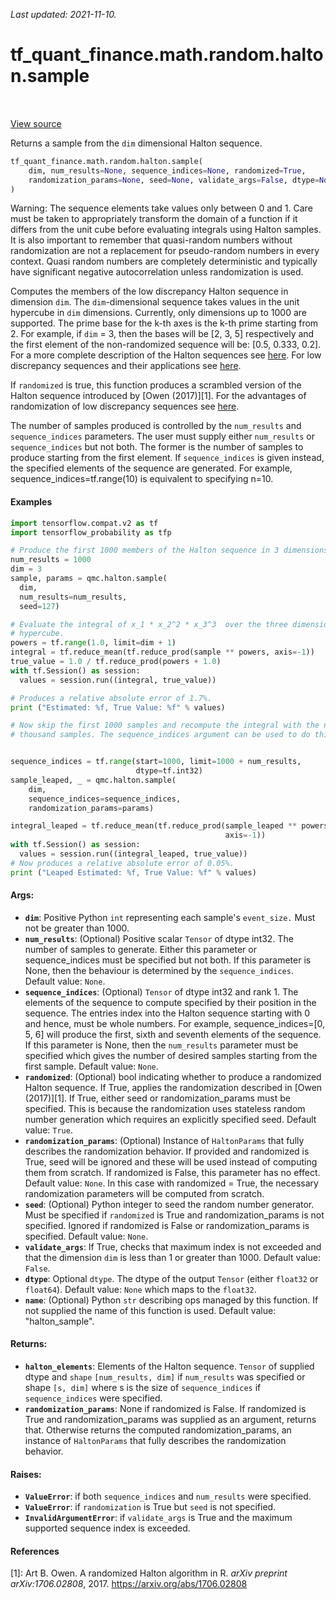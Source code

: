 <!--
This file is generated by a tool. Do not edit directly.
For open-source contributions the docs will be updated automatically.
-->

*Last updated: 2021-11-10.*

<div itemscope itemtype="http://developers.google.com/ReferenceObject">
<meta itemprop="name" content="tf_quant_finance.math.random.halton.sample" />
<meta itemprop="path" content="Stable" />
</div>

# tf_quant_finance.math.random.halton.sample

<!-- Insert buttons and diff -->

<table class="tfo-notebook-buttons tfo-api" align="left">
</table>

<a target="_blank" href="https://github.com/google/tf-quant-finance/blob/master/tf_quant_finance/math/random_ops/halton/halton_impl.py">View source</a>



Returns a sample from the `dim` dimensional Halton sequence.

```python
tf_quant_finance.math.random.halton.sample(
    dim, num_results=None, sequence_indices=None, randomized=True,
    randomization_params=None, seed=None, validate_args=False, dtype=None, name=None
)
```



<!-- Placeholder for "Used in" -->

Warning: The sequence elements take values only between 0 and 1. Care must be
taken to appropriately transform the domain of a function if it differs from
the unit cube before evaluating integrals using Halton samples. It is also
important to remember that quasi-random numbers without randomization are not
a replacement for pseudo-random numbers in every context. Quasi random numbers
are completely deterministic and typically have significant negative
autocorrelation unless randomization is used.

Computes the members of the low discrepancy Halton sequence in dimension
`dim`. The `dim`-dimensional sequence takes values in the unit hypercube in
`dim` dimensions. Currently, only dimensions up to 1000 are supported. The
prime base for the k-th axes is the k-th prime starting from 2. For example,
if `dim` = 3, then the bases will be [2, 3, 5] respectively and the first
element of the non-randomized sequence will be: [0.5, 0.333, 0.2]. For a more
complete description of the Halton sequences see
[here](https://en.wikipedia.org/wiki/Halton_sequence). For low discrepancy
sequences and their applications see
[here](https://en.wikipedia.org/wiki/Low-discrepancy_sequence).

If `randomized` is true, this function produces a scrambled version of the
Halton sequence introduced by [Owen (2017)][1]. For the advantages of
randomization of low discrepancy sequences see [here](
https://en.wikipedia.org/wiki/Quasi-Monte_Carlo_method#Randomization_of_quasi-Monte_Carlo).

The number of samples produced is controlled by the `num_results` and
`sequence_indices` parameters. The user must supply either `num_results` or
`sequence_indices` but not both.
The former is the number of samples to produce starting from the first
element. If `sequence_indices` is given instead, the specified elements of
the sequence are generated. For example, sequence_indices=tf.range(10) is
equivalent to specifying n=10.

#### Examples

```python
import tensorflow.compat.v2 as tf
import tensorflow_probability as tfp

# Produce the first 1000 members of the Halton sequence in 3 dimensions.
num_results = 1000
dim = 3
sample, params = qmc.halton.sample(
  dim,
  num_results=num_results,
  seed=127)

# Evaluate the integral of x_1 * x_2^2 * x_3^3  over the three dimensional
# hypercube.
powers = tf.range(1.0, limit=dim + 1)
integral = tf.reduce_mean(tf.reduce_prod(sample ** powers, axis=-1))
true_value = 1.0 / tf.reduce_prod(powers + 1.0)
with tf.Session() as session:
  values = session.run((integral, true_value))

# Produces a relative absolute error of 1.7%.
print ("Estimated: %f, True Value: %f" % values)

# Now skip the first 1000 samples and recompute the integral with the next
# thousand samples. The sequence_indices argument can be used to do this.


sequence_indices = tf.range(start=1000, limit=1000 + num_results,
                            dtype=tf.int32)
sample_leaped, _ = qmc.halton.sample(
    dim,
    sequence_indices=sequence_indices,
    randomization_params=params)

integral_leaped = tf.reduce_mean(tf.reduce_prod(sample_leaped ** powers,
                                                axis=-1))
with tf.Session() as session:
  values = session.run((integral_leaped, true_value))
# Now produces a relative absolute error of 0.05%.
print ("Leaped Estimated: %f, True Value: %f" % values)
```

#### Args:


* <b>`dim`</b>: Positive Python `int` representing each sample's `event_size.` Must not
  be greater than 1000.
* <b>`num_results`</b>: (Optional) Positive scalar `Tensor` of dtype int32. The number
  of samples to generate. Either this parameter or sequence_indices must be
  specified but not both. If this parameter is None, then the behaviour is
  determined by the `sequence_indices`.
  Default value: `None`.
* <b>`sequence_indices`</b>: (Optional) `Tensor` of dtype int32 and rank 1. The
  elements of the sequence to compute specified by their position in the
  sequence. The entries index into the Halton sequence starting with 0 and
  hence, must be whole numbers. For example, sequence_indices=[0, 5, 6] will
  produce the first, sixth and seventh elements of the sequence. If this
  parameter is None, then the `num_results` parameter must be specified
  which gives the number of desired samples starting from the first sample.
  Default value: `None`.
* <b>`randomized`</b>: (Optional) bool indicating whether to produce a randomized
  Halton sequence. If True, applies the randomization described in [Owen
  (2017)][1]. If True, either seed or randomization_params must be
  specified. This is because the randomization uses stateless random number
  generation which requires an explicitly specified seed.
  Default value: `True`.
* <b>`randomization_params`</b>: (Optional) Instance of `HaltonParams` that fully
  describes the randomization behavior. If provided and randomized is True,
  seed will be ignored and these will be used instead of computing them from
  scratch. If randomized is False, this parameter has no effect.
  Default value: `None`. In this case with randomized = True, the necessary
    randomization parameters will be computed from scratch.
* <b>`seed`</b>: (Optional) Python integer to seed the random number generator. Must be
  specified if `randomized` is True and randomization_params is not
  specified. Ignored if randomized is False or randomization_params is
  specified.
  Default value: `None`.
* <b>`validate_args`</b>: If True, checks that maximum index is not exceeded and that
  the dimension `dim` is less than 1 or greater than 1000.
  Default value: `False`.
* <b>`dtype`</b>: Optional `dtype`. The dtype of the output `Tensor` (either `float32`
or `float64`).
  Default value: `None` which maps to the `float32`.
* <b>`name`</b>:  (Optional) Python `str` describing ops managed by this function. If
  not supplied the name of this function is used.
  Default value: "halton_sample".


#### Returns:


* <b>`halton_elements`</b>: Elements of the Halton sequence. `Tensor` of supplied dtype
  and `shape` `[num_results, dim]` if `num_results` was specified or shape
  `[s, dim]` where s is the size of `sequence_indices` if `sequence_indices`
  were specified.
* <b>`randomization_params`</b>: None if randomized is False. If randomized is True
  and randomization_params was supplied as an argument, returns that.
  Otherwise returns the computed randomization_params, an instance of
  `HaltonParams` that fully describes the randomization behavior.


#### Raises:


* <b>`ValueError`</b>: if both `sequence_indices` and `num_results` were specified.
* <b>`ValueError`</b>: if `randomization` is True but `seed` is not specified.
* <b>`InvalidArgumentError`</b>: if `validate_args` is True and the maximum supported
  sequence index is exceeded.

#### References

[1]: Art B. Owen. A randomized Halton algorithm in R. _arXiv preprint
     arXiv:1706.02808_, 2017. https://arxiv.org/abs/1706.02808